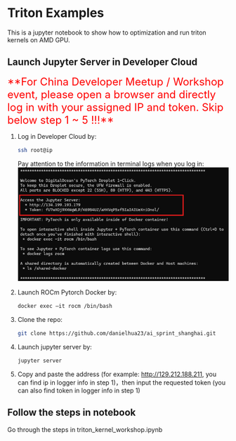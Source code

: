 # Triton Examples

This is a jupyter notebook to show how to optimization and run triton kernels on AMD GPU.

## Launch Jupyter Server in Developer Cloud

<font size=5  color=red>
**For China Developer Meetup / Workshop event, please open a browser and directly log in with your assigned IP and token. Skip below step 1 ~ 5 !!!**
</font>

1. Log in Developer Cloud by:
    ```bash
    ssh root@ip 
    ```
    Pay attention to the information in terminal logs when you log in:
    ![LOG](./assets/developer_login.png)

2. Launch ROCm Pytorch Docker by:
    ```bash
    docker exec –it rocm /bin/bash
    ```

3. Clone the repo:
    ```bash
    git clone https://github.com/danielhua23/ai_sprint_shanghai.git
    ```

4. Launch jupyter server by:
    ```bash
    jupyter server 
    ```
5. Copy and paste the address (for example: http://129.212.188.211, you can find ip in logger info in step 1)，then input the requested token (you can also find token in logger info in step 1)

## Follow the steps in notebook
Go through the steps in triton_kernel_workshop.ipynb

